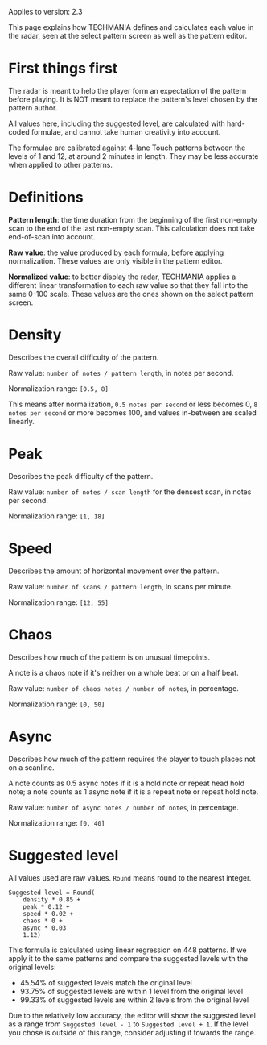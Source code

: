 Applies to version: 2.3

This page explains how TECHMANIA defines and calculates each value in the radar, seen at the select pattern screen as well as the pattern editor.

# First things first

The radar is meant to help the player form an expectation of the pattern before playing. It is NOT meant to replace the pattern's level chosen by the pattern author.

All values here, including the suggested level, are calculated with hard-coded formulae, and cannot take human creativity into account.

The formulae are calibrated against 4-lane Touch patterns between the levels of 1 and 12, at around 2 minutes in length. They may be less accurate when applied to other patterns.

# Definitions

**Pattern length**: the time duration from the beginning of the first non-empty scan to the end of the last non-empty scan. This calculation does not take end-of-scan into account.

**Raw value**: the value produced by each formula, before applying normalization. These values are only visible in the pattern editor.

**Normalized value**: to better display the radar, TECHMANIA applies a different linear transformation to each raw value so that they fall into the same 0-100 scale. These values are the ones shown on the select pattern screen.

# Density

Describes the overall difficulty of the pattern.

Raw value: `number of notes / pattern length`, in notes per second.

Normalization range: `[0.5, 8]`

This means after normalization, `0.5 notes per second` or less becomes 0, `8 notes per second` or more becomes 100, and values in-between are scaled linearly.

# Peak

Describes the peak difficulty of the pattern.

Raw value: `number of notes / scan length` for the densest scan, in notes per second.

Normalization range: `[1, 18]`

# Speed

Describes the amount of horizontal movement over the pattern.

Raw value: `number of scans / pattern length`, in scans per minute.

Normalization range: `[12, 55]`

# Chaos

Describes how much of the pattern is on unusual timepoints.

A note is a chaos note if it's neither on a whole beat or on a half beat.

Raw value: `number of chaos notes / number of notes`, in percentage.

Normalization range: `[0, 50]`

# Async

Describes how much of the pattern requires the player to touch places not on a scanline.

A note counts as 0.5 async notes if it is a hold note or repeat head hold note; a note counts as 1 async note if it is a repeat note or repeat hold note.

Raw value: `number of async notes / number of notes`, in percentage.

Normalization range: `[0, 40]`

# Suggested level

All values used are raw values. `Round` means round to the nearest integer.

```
Suggested level = Round(
    density * 0.85 +
    peak * 0.12 +
    speed * 0.02 +
    chaos * 0 +
    async * 0.03
    1.12)
```

This formula is calculated using linear regression on 448 patterns. If we apply it to the same patterns and compare the suggested levels with the original levels:
* 45.54% of suggested levels match the original level
* 93.75% of suggested levels are within 1 level from the original level
* 99.33% of suggested levels are within 2 levels from the original level

Due to the relatively low accuracy, the editor will show the suggested level as a range from `Suggested level - 1` to `Suggested level + 1`. If the level you chose is outside of this range, consider adjusting it towards the range.